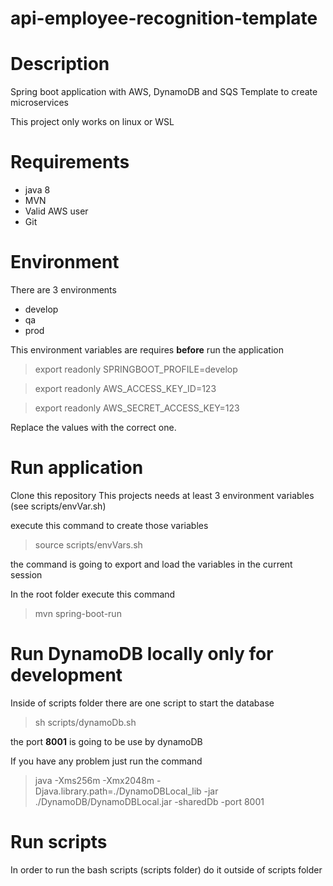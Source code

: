 # api-employee-recognition-template

# Description
Spring boot application with AWS, DynamoDB and SQS
Template to create microservices

This project only works on linux or WSL

# Requirements
- java 8
- MVN 
- Valid AWS user
- Git

# Environment
There are 3 environments
- develop
- qa 
- prod

This environment variables are requires **before** run the application


> export readonly SPRINGBOOT_PROFILE=develop

> export readonly AWS_ACCESS_KEY_ID=123

> export readonly AWS_SECRET_ACCESS_KEY=123


Replace the values with the correct one.


# Run application
Clone this repository
This projects needs at least 3 environment variables (see scripts/envVar.sh)

execute this command to create those variables 

>source scripts/envVars.sh


the command is going to export and load the variables in the current session

In the root folder execute this command

>mvn spring-boot-run


# Run DynamoDB locally only for development
Inside of scripts folder there are one script to start the database
> sh scripts/dynamoDb.sh

the port **8001** is going to be use by dynamoDB

If you have any problem just run the command 
>java -Xms256m -Xmx2048m -Djava.library.path=./DynamoDBLocal_lib -jar ./DynamoDB/DynamoDBLocal.jar -sharedDb -port 8001

# Run scripts
In order to run the bash scripts (scripts folder) do it outside of scripts folder
